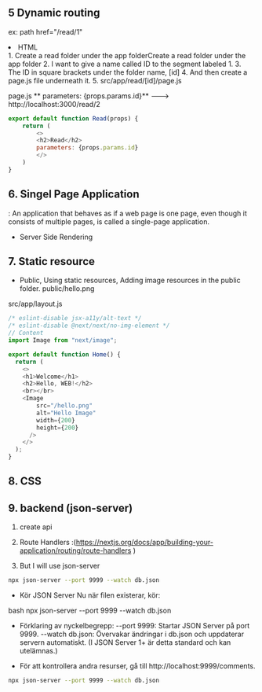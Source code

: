 ## 5  Dynamic routing
ex: path href="/read/1"
  <li><Link href="/read/1">HTML</Link></li>
1. Create a read folder under the app folderCreate a read folder under the app folder
2. I want to give a name called ID to the segment labeled 1.
3. The ID in square brackets under the folder name, [id]
4. And then create a page.js file underneath it.
5. src/app/read/[id]/page.js

page.js
** parameters: {props.params.id}** --->
http://localhost:3000/read/2 

```js
export default function Read(props) {
    return (
        <>
        <h2>Read</h2>
        parameters: {props.params.id}
        </>
    )
}
```

## 6. Singel Page Application
: An application that behaves as if a web page is one page, even though it consists of multiple pages, is called a single-page application.

- Server Side Rendering

## 7. Static resource
- Public, Using static resources, Adding image resources in the public folder.
public/hello.png

src/app/layout.js
```js
/* eslint-disable jsx-a11y/alt-text */
/* eslint-disable @next/next/no-img-element */
// Content
import Image from "next/image";

export default function Home() {
  return (
    <>
    <h1>Welcome</h1>
    <h2>Hello, WEB!</h2>
    <br></br>
    <Image 
        src="/hello.png" 
        alt="Hello Image" 
        width={200} 
        height={200} 
      />
    </>
  );
}

```

## 8. CSS

## 9. backend (json-server)
1. create api 
2. Route Handlers :(https://nextjs.org/docs/app/building-your-application/routing/route-handlers
)

3. But I will use json-server 

```bash
npx json-server --port 9999 --watch db.json
```
- Kör JSON Server
Nu när filen existerar, kör:

bash
npx json-server --port 9999 --watch db.json

- Förklaring av nyckelbegrepp:
--port 9999: Startar JSON Server på port 9999.
--watch db.json: Övervakar ändringar i db.json och uppdaterar servern automatiskt. (I JSON Server 1+ är detta standard och kan utelämnas.)

- För att kontrollera andra resurser, gå till http://localhost:9999/comments.


```bash
npx json-server --port 9999 --watch db.json

```
